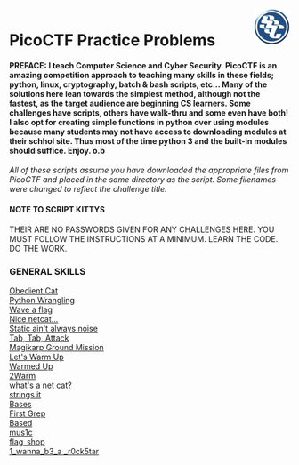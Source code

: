 <img align="right" src="https://github.com/0m3g4b1u3/pico-ctf/blob/30c417590719596865c6d2bda53fe3bbef4f12c6/sscLogo200.png" width=64>

# PicoCTF Practice Problems<br>
#### **PREFACE:** I teach Computer Science and Cyber Security. PicoCTF is an amazing competition approach to teaching many skills in these fields; python, linux, cryptography, batch & bash scripts, etc... Many of the solutions here lean towards the simplest method, although not the fastest, as the target audience are beginning CS learners. Some challenges have scripts, others have walk-thru and some even have both! I also opt for creating simple functions in python over using modules because many students may not have access to downloading modules at their schhol site. Thus most of the time python 3 and the built-in modules should suffice. Enjoy. o.b

*All of these scripts assume you have downloaded the appropriate files from PicoCTF and placed in the same directory as the script. Some filenames were changed to reflect the challenge title.*

#### NOTE TO SCRIPT KITTYS
THEIR ARE NO PASSWORDS GIVEN FOR ANY CHALLENGES HERE. YOU MUST FOLLOW THE INSTRUCTIONS AT A MINIMUM. LEARN THE CODE. DO THE WORK.<br>

### GENERAL SKILLS<br>
[Obedient Cat](https://github.com/0m3g4b1u3/pico-ctf/blob/c6d5a72ba0a53da65de65ec98841b6a42150bc0d/picoCTF_GS_ObedientCat.py)<br>
[Python Wrangling](https://github.com/0m3g4b1u3/pico-ctf/blob/ffc42494ddac6bc7f9c9871502700406658f46ae/picoCTF_GS_PythonWrangling.md)<br>
[Wave a flag](https://github.com/0m3g4b1u3/pico-ctf/blob/ffc42494ddac6bc7f9c9871502700406658f46ae/picoCTF_GS_WaveAFlag.md)<br>
[Nice netcat...]()<br>
[Static ain't always noise]()<br>
[Tab, Tab, Attack]()<br>
[Magikarp Ground Mission]()<br>
[Let's Warm Up]()<br>
[Warmed Up]()<br>
[2Warm]()<br>
[what's a net cat?]()<br>
[strings it]()<br>
[Bases]()<br>
[First Grep]()<br>
[Based]()<br>
[mus1c]()<br>
[flag_shop]()<br>
[1_wanna_b3_a _r0ck5tar]()<br>

